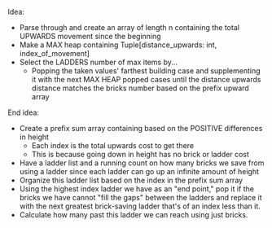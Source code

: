 Idea:

-   Parse through and create an array of length n containing the total UPWARDS movement
    since the beginning
-   Make a MAX heap containing Tuple[distance_upwards: int, index_of_movement]
-   Select the LADDERS number of max items by...
    -   Popping the taken values' farthest building case and supplementing it
        with the next MAX HEAP popped cases until the distance upwards
        distance matches the bricks number based on the prefix upward array

End idea:

-   Create a prefix sum array containing based on the POSITIVE differences in height
    -   Each index is the total upwards cost to get there
    -   This is because going down in height has no brick or ladder cost
-   Have a ladder list and a running count on how many bricks we save from using a ladder since each ladder can go up an infinite amount of height
-   Organize this ladder list based on the index in the prefix sum array
-   Using the highest index ladder we have as an "end point," pop it if the bricks we have cannot "fill the gaps" between the ladders and replace it with the next greatest brick-saving ladder that's of an index less than it.
-   Calculate how many past this ladder we can reach using just bricks.

